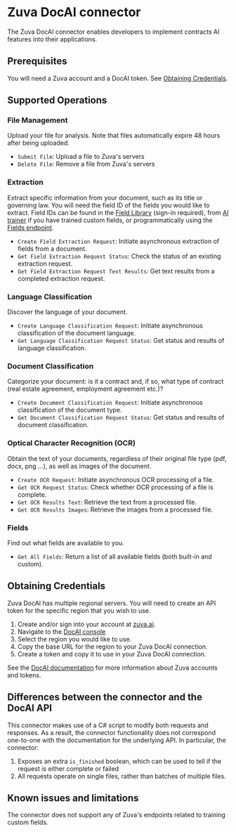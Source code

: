 # Zuva DocAI connector

The Zuva DocAI connector enables developers to implement contracts AI features into their applications.

## Prerequisites

You will need a Zuva account and a DocAI token. See [Obtaining Credentials](#obtaining-credentials).

## Supported Operations

### File Management

Upload your file for analysis. Note that files automatically expire 48 hours after being uploaded.

- `Submit File`: Upload a file to Zuva's servers
- `Delete File`: Remove a file from Zuva's servers

### Extraction

Extract specific information from your document, such as its title or governing law. You will
need the field ID of the fields you would like to extract. Field IDs can be found in the [Field Library](https://docai.zuva.ai/field-library)
(sign-in required), from [AI trainer](https://zuva.ai/ai-trainer/) if you have trained custom fields, or
programmatically using the [Fields endpoint](#fields).

- `Create Field Extraction Request`: Initiate asynchronous extraction of fields from a document.
- `Get Field Extraction Request Status`: Check the status of an existing extraction request.
- `Get Field Extraction Request Text Results`: Get text results from a completed extraction request.

### Language Classification

Discover the language of your document.

- `Create Language Classification Request`: Initiate asynchronous classification of the document language.
- `Get Language Classification Request Status`: Get status and results of language classification.

### Document Classification

Categorize your document: is it a contract and, if so, what type of contract (real estate agreement, employment agreement etc.)?

- `Create Document Classification Request`: Initiate asynchronous classification of the document type.
- `Get Document Classification Request Status`: Get status and results of document classification.

### Optical Character Recognition (OCR)

Obtain the text of your documents, regardless of their original file type (pdf, docx, png ...), as well
as images of the document.

- `Create OCR Request`: Initiate asynchronous OCR processing of a file.
- `Get OCR Request Status`: Check whether OCR processing of a file is complete.
- `Get OCR Results Text`: Retrieve the text from a processed file.
- `Get OCR Results Images`: Retrieve the images from a processed file.

### Fields

Find out what fields are available to you.

- `Get All Fields`: Return a list of all available fields (both built-in and custom).

## Obtaining Credentials

Zuva DocAI has multiple regional servers. You will need to create an API token for the
specific region that you wish to use.

1. Create and/or sign into your account at [zuva.ai](https://zuva.ai/).
2. Navigate to the [DocAI console](https://docai.zuva.ai/)
3. Select the region you would like to use.
4. Copy the base URL for the region to your Zuva DocAI connection.
5. Create a token and copy it to use in your Zuva DocAI connection.

See the  [DocAI documentation](https://zuva.ai/documentation/) for more information about Zuva accounts and tokens.

## Differences between the connector and the DocAI API

This connector makes use of a C# script to modify both requests and responses. As a result, the
connector functionality does not correspond one-to-one with the documentation for
the underlying API. In particular, the connector:
1. Exposes an extra `is_finished` boolean, which can be used to tell if the request is either complete or failed
2. All requests operate on single files, rather than batches of multiple files.

## Known issues and limitations

The connector does not support any of Zuva's endpoints related to training custom fields.
